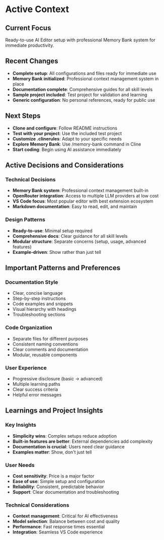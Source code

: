 # Active Context

## Current Focus
Ready-to-use AI Editor setup with professional Memory Bank system for immediate productivity.

## Recent Changes
- **Complete setup**: All configurations and files ready for immediate use
- **Memory Bank initialized**: Professional context management system in place
- **Documentation complete**: Comprehensive guides for all skill levels
- **Sample project included**: Test project for validation and learning
- **Generic configuration**: No personal references, ready for public use

## Next Steps
- **Clone and configure**: Follow README instructions
- **Test with your project**: Use the included test project
- **Customize .clinerules**: Adapt to your specific needs
- **Explore Memory Bank**: Use /memory-bank command in Cline
- **Start coding**: Begin using AI assistance immediately

## Active Decisions and Considerations

### Technical Decisions
- **Memory Bank system**: Professional context management built-in
- **OpenRouter integration**: Access to multiple LLM providers at low cost
- **VS Code focus**: Most popular editor with best extension ecosystem
- **Markdown documentation**: Easy to read, edit, and maintain

### Design Patterns
- **Ready-to-use**: Minimal setup required
- **Comprehensive docs**: Clear guidance for all skill levels
- **Modular structure**: Separate concerns (setup, usage, advanced features)
- **Example-driven**: Show rather than just tell

## Important Patterns and Preferences

### Documentation Style
- Clear, concise language
- Step-by-step instructions
- Code examples and snippets
- Visual hierarchy with headings
- Troubleshooting sections

### Code Organization
- Separate files for different purposes
- Consistent naming conventions
- Clear comments and documentation
- Modular, reusable components

### User Experience
- Progressive disclosure (basic → advanced)
- Multiple learning paths
- Clear success criteria
- Helpful error messages

## Learnings and Project Insights

### Key Insights
- **Simplicity wins**: Complex setups reduce adoption
- **Built-in features are better**: External dependencies add complexity
- **Documentation is crucial**: Users need clear guidance
- **Examples matter**: Show, don't just tell

### User Needs
- **Cost sensitivity**: Price is a major factor
- **Ease of use**: Simple setup and configuration
- **Reliability**: Consistent, predictable behavior
- **Support**: Clear documentation and troubleshooting

### Technical Considerations
- **Context management**: Critical for AI effectiveness
- **Model selection**: Balance between cost and quality
- **Performance**: Fast response times essential
- **Integration**: Seamless VS Code experience
